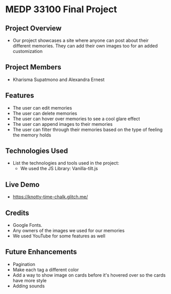 # MEDP 33100 Final Project

## **Project Overview**

- Our project showcases a site where anyone can post about their different memories. They can add their own images too for an added customization

## **Project Members**

- Kharisma Supatmono and Alexandra Ernest

## **Features**

- The user can edit memories
- The user can delete memories
- The user can hover over memories to see a cool glare effect
- The user can append images to their memories
- The user can filter through their memories based on the type of feeling the memory holds

## **Technologies Used**

- List the technologies and tools used in the project:
    - We used the JS Library: Vanilla-tilt.js
 
## **Live Demo**

- https://knotty-time-chalk.glitch.me/

## **Credits**

- Google Fonts.
- Any owners of the images we used for our memories
- We used YouTube for some features as well

## **Future Enhancements**

- Pagination
- Make each tag a different color
- Add a way to show image on cards before it's hovered over so the cards have more style
- Adding sounds
